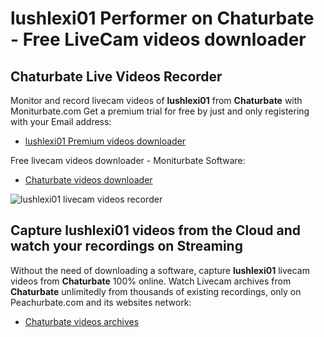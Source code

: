 # lushlexi01 Performer on Chaturbate - Free LiveCam videos downloader

## Chaturbate Live Videos Recorder

Monitor and record livecam videos of **lushlexi01** from **Chaturbate** with Moniturbate.com
Get a premium trial for free by just and only registering with your Email address:
* [lushlexi01 Premium videos downloader](https://moniturbate.com/request-demo-licence-key.html)

Free livecam videos downloader - Moniturbate Software:
* [Chaturbate videos downloader](https://moniturbate.com/moniturbate-download-software.html)

![lushlexi01 livecam videos recorder](https://peachurnet.com/templates/moniturbate-software.png)


## Capture lushlexi01 videos from the Cloud and watch your recordings on Streaming

Without the need of downloading a software, capture **lushlexi01** livecam videos from **Chaturbate** 100% online.
Watch Livecam archives from **Chaturbate** unlimitedly from thousands of existing recordings, only on Peachurbate.com and its websites network:
* [Chaturbate videos archives](https://peachurnet.com/)